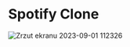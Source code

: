 # Spotify Clone
![Zrzut ekranu 2023-09-01 112326](https://github.com/KarolRzczkowski/Spotify-Clone-working/assets/127603994/f2d9a681-9707-48d8-9d69-dc0ed74a1aa4)
